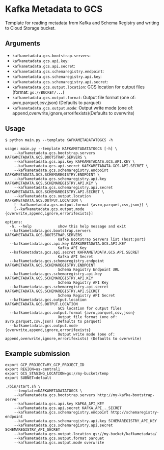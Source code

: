 # Kafka Metadata to GCS

Template for reading metadata from Kafka and Schema Registry and writing to Cloud Storage bucket.

## Arguments

* `kafkametadata.gcs.bootstrap.servers`: 
* `kafkametadata.gcs.api.key`: 
* `kafkametadata.gcs.api.secret`: 
* `kafkametadata.gcs.schemaregistry.endpoint`: 
* `kafkametadata.gcs.schemaregistry.api.key`: 
* `kafkametadata.gcs.schemaregistry.api.secret`: 
* `kafkametadata.gcs.output.location`: GCS location for output files (format: `gs://BUCKET/...`)
* `kafkametadata.gcs.output.format`: Output file format (one of: avro,parquet,csv,json) (Defaults to parquet)
* `kafkametadata.gcs.output.mode`: Output write mode (one of: append,overwrite,ignore,errorifexists)(Defaults to overwrite)

## Usage

```
$ python main.py --template KAFKAMETADATATOGCS -h

usage: main.py --template KAFKAMETADATATOGCS [-h] \
    --kafkametadata.gcs.bootstrap.servers KAFKAMETADATA.GCS.BOOTSTRAP.SERVERS \
    --kafkametadata.gcs.api.key KAFKAMETADATA.GCS.API.KEY \
    --kafkametadata.gcs.api.secret KAFKAMETADATA.GCS.API.SECRET \
    --kafkametadata.gcs.schemaregistry.endpoint KAFKAMETADATA.GCS.SCHEMAREGISTRY.ENDPOINT \
    --kafkametadata.gcs.schemaregistry.api.key KAFKAMETADATA.GCS.SCHEMAREGISTRY.API.KEY \
    --kafkametadata.gcs.schemaregistry.api.secret KAFKAMETADATA.GCS.SCHEMAREGISTRY.API.SECRET \
    --kafkametadata.gcs.output.location KAFKAMETADATA.GCS.OUTPUT.LOCATION \
    [--kafkametadata.gcs.output.format {avro,parquet,csv,json}] \
    [--kafkametadata.gcs.output.mode {overwrite,append,ignore,errorifexists}]

options:
  -h, --help            show this help message and exit
  --kafkametadata.gcs.bootstrap.servers KAFKAMETADATA.GCS.BOOTSTRAP.SERVERS
                        Kafka Bootstrap Servers list (host:port)
  --kafkametadata.gcs.api.key KAFKAMETADATA.GCS.API.KEY
                        Kafka API Key
  --kafkametadata.gcs.api.secret KAFKAMETADATA.GCS.API.SECRET
                        Kafka API Secret
  --kafkametadata.gcs.schemaregistry.endpoint KAFKAMETADATA.GCS.SCHEMAREGISTRY.ENDPOINT
                        Schema Registry Endpoint URL
  --kafkametadata.gcs.schemaregistry.api.key KAFKAMETADATA.GCS.SCHEMAREGISTRY.API.KEY
                        Schema Registry API Key
  --kafkametadata.gcs.schemaregistry.api.secret KAFKAMETADATA.GCS.SCHEMAREGISTRY.API.SECRET
                        Schema Registry API Secret
  --kafkametadata.gcs.output.location KAFKAMETADATA.GCS.OUTPUT.LOCATION
                        GCS location for output files
  --kafkametadata.gcs.output.format {avro,parquet,csv,json}
                        Output file format (one of: avro,parquet,csv,json) (Defaults to parquet)
  --kafkametadata.gcs.output.mode {overwrite,append,ignore,errorifexists}
                        Output write mode (one of: append,overwrite,ignore,errorifexists) (Defaults to overwrite)
```

## Example submission

```
export GCP_PROJECT=MY_GCP_PROJECT_ID
export REGION=us-central1
export GCS_STAGING_LOCATION=gs://my-bucket/temp
export SUBNET=default

./bin/start.sh \
    --template=KAFKAMETADATATOGCS \
    --kafkametadata.gcs.bootstrap.servers http://my-kafka-bootstrap-server
    --kafkametadata.gcs.api.key KAFKA_API_KEY
    --kafkametadata.gcs.api.secret KAFKA_API_._SECRET
    --kafkametadata.gcs.schemaregistry.endpoint http://schemaregistry-endpoint
    --kafkametadata.gcs.schemaregistry.api.key SCHEMAREGISTRY_API_KEY
    --kafkametadata.gcs.schemaregistry.api.secret SCHEMAREGISTRY_API_SECRET
    --kafkametadata.gcs.output.location gs://my-bucket/kafkametadata/
    --kafkametadata.gcs.output.format parquet
    --kafkametadata.gcs.output.mode overwrite
```
